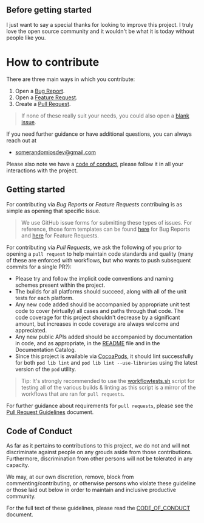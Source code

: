 ## Before getting started

I just want to say a special thanks for looking to improve this project. I truly love the open source community and it wouldn't be what it is today without people like you.

# How to contribute

There are three main ways in which you contribute:

1. Open a [Bug Report](https://github.com/SomeRandomiOSDev/KeyValueObservation/issues/new?assignees=SomeRandomiOSDev&labels=bug&template=BUG_REPORT.yml&title=%5BBUG%5D%3A+).
2. Open a [Feature Request](https://github.com/SomeRandomiOSDev/KeyValueObservation/issues/new?assignees=SomeRandomiOSDev&labels=enhancement&template=FEATURE_REQUEST.yml&title=%5BFEATURE%5D%3A+).
3. Create a [Pull Request](https://github.com/SomeRandomiOSDev/KeyValueObservation/compare/main...main?expand=1&template=PULL_REQUEST_TEMPLATE.md).

> If none of these really suit your needs, you could also open a [blank issue](https://github.com/SomeRandomiOSDev/KeyValueObservation/issues/new).

If you need further guidance or have additional questions, you can always reach out at

- somerandomiosdev@gmail.com

Please also note we have a [code of conduct](#code-of-conduct), please follow it in all your interactions with the project.

## Getting started

For contributing via *Bug Reports* or *Feature Requests* contribuing is as simple as opening that specific issue. 

> We use GitHub issue forms for submitting these types of issues. For reference, those form templates can be found [here](ISSUE_TEMPLATE/BUG_REPORT.yml) for Bug Reports and [here](ISSUE_TEMPLATE/FEATURE_REQUEST.yml) for Feature Requests.

For contributing via *Pull Requests*, we ask the following of you prior to opening a `pull request` to help maintain code standards and quality (many of these are enforced with workflows, but who wants to push subsequent commits for a single PR?):

- Please try and follow the implicit code conventions and naming schemes present within the project.
- The builds for all platforms should succeed, along with all of the unit tests for each platform.
- Any new code added should be accompanied by appropriate unit test code to cover (virtually) all cases and paths through that code. The code coverage for this project shouldn't decrease by a significant amount, but increases in code coverage are always welcome and appreciated.
- Any new public APIs added should be accompanied by documentation in code, and as appropriate, in the [README](../README.md) file and in the Documentation Catalog.
- Since this project is available via [CocoaPods](https://cocoapods.org), it should lint successfully for both `pod lib lint` and `pod lib lint --use-libraries` using the latest version of the `pod` utility.

> Tip: It's strongly recommended to use the [workflowtests.sh](../scripts/workflowtests.sh) script for testing all of the various builds & linting as this script is a mirror of the workflows that are ran for `pull requests`.

For further guidance about requirements for `pull requests`, please see the [Pull Request Guidelines](PULL_REQUEST_TEMPLATE/PULL_REQUEST_TEMPLATE.md) document.

## Code of Conduct

As far as it pertains to contributions to this project, we do not and will not discriminate against people on any grouds aside from those contributions. Furthermore, discrimination from other persons will not be tolerated in any capacity. 

We may, at our own discretion, remove, block from commenting/contributing, or otherwise persons who violate these guideline or those laid out below in order to maintain and inclusive productive community.

For the full text of these guidelines, please read the [CODE_OF_CONDUCT](CODE_OF_CONDUCT.md) document.
